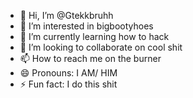 - 👋 Hi, I’m @Gtekkbruhh
- 👀 I’m interested in bigbootyhoes
- 🌱 I’m currently learning how to hack 
- 💞️ I’m looking to collaborate on cool shit
- 📫 How to reach me on the burner
- 😄 Pronouns: I AM/ HIM
- ⚡ Fun fact: I do this shit

<!---
Gtekkbruhh/Gtekkbruhhis a ✨ special ✨ repository because its `README.md` (this file) appears on your GitHub profile.
You can click the Preview link to take a look at your changes.
--->
